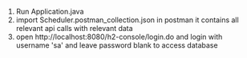 1. Run Application.java
2. import Scheduler.postman_collection.json in postman it contains all relevant api calls with relevant data
3. open http://localhost:8080/h2-console/login.do and login with username 'sa' and leave password blank to access database